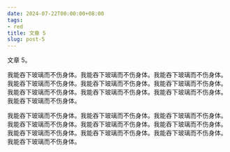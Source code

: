 ```yaml
---
date: 2024-07-22T00:00:00+08:00
tags:
- red
title: 文章 5
slug: post-5
---
```


文章 5。

我能吞下玻璃而不伤身体。我能吞下玻璃而不伤身体。我能吞下玻璃而不伤身体。我能吞下玻璃而不伤身体。我能吞下玻璃而不伤身体。我能吞下玻璃而不伤身体。我能吞下玻璃而不伤身体。我能吞下玻璃而不伤身体。我能吞下玻璃而不伤身体。我能吞下玻璃而不伤身体。

我能吞下玻璃而不伤身体。我能吞下玻璃而不伤身体。我能吞下玻璃而不伤身体。我能吞下玻璃而不伤身体。我能吞下玻璃而不伤身体。我能吞下玻璃而不伤身体。我能吞下玻璃而不伤身体。我能吞下玻璃而不伤身体。我能吞下玻璃而不伤身体。我能吞下玻璃而不伤身体。